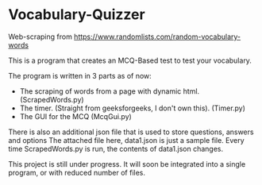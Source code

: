 # Vocabulary-Quizzer
Web-scraping from https://www.randomlists.com/random-vocabulary-words

This is a program that creates an MCQ-Based test to test your vocabulary.

The program is written in 3 parts as of now:
* The scraping of words from a page with dynamic html.                            (ScrapedWords.py)
* The timer. (Straight from geeksforgeeks, I don't own this).                     (Timer.py)
* The GUI for the MCQ                                                             (McqGui.py)

There is also an additional json file that is used to store questions, answers and options 
The attached file here, data1.json is just a sample file. 
Every time ScrapedWords.py is run, the contents of data1.json changes. 

This project is still under progress. 
It will soon be integrated into a single program, or with reduced number of files. 
